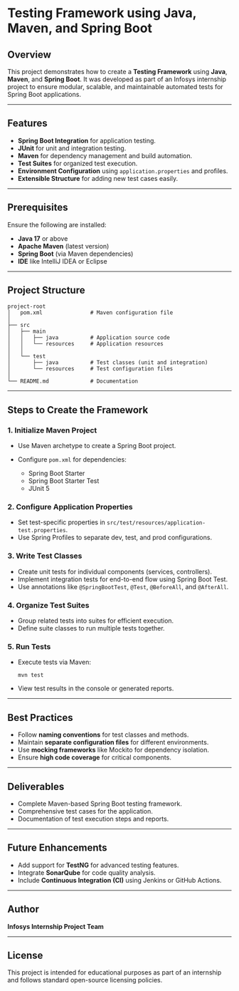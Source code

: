 # Testing Framework using Java, Maven, and Spring Boot

## Overview

This project demonstrates how to create a **Testing Framework** using **Java**, **Maven**, and **Spring Boot**. It was developed as part of an Infosys internship project to ensure modular, scalable, and maintainable automated tests for Spring Boot applications.

---

## Features

* **Spring Boot Integration** for application testing.
* **JUnit** for unit and integration testing.
* **Maven** for dependency management and build automation.
* **Test Suites** for organized test execution.
* **Environment Configuration** using `application.properties` and profiles.
* **Extensible Structure** for adding new test cases easily.

---

## Prerequisites

Ensure the following are installed:

* **Java 17** or above
* **Apache Maven** (latest version)
* **Spring Boot** (via Maven dependencies)
* **IDE** like IntelliJ IDEA or Eclipse

---

## Project Structure

```
project-root
│   pom.xml               # Maven configuration file
│
├── src
│   ├── main
│   │   ├── java          # Application source code
│   │   └── resources     # Application resources
│   │
│   └── test
│       ├── java          # Test classes (unit and integration)
│       └── resources     # Test configuration files
│
└── README.md             # Documentation
```

---

## Steps to Create the Framework

### 1. **Initialize Maven Project**

* Use Maven archetype to create a Spring Boot project.
* Configure `pom.xml` for dependencies:

    * Spring Boot Starter
    * Spring Boot Starter Test
    * JUnit 5

### 2. **Configure Application Properties**

* Set test-specific properties in `src/test/resources/application-test.properties`.
* Use Spring Profiles to separate dev, test, and prod configurations.

### 3. **Write Test Classes**

* Create unit tests for individual components (services, controllers).
* Implement integration tests for end-to-end flow using Spring Boot Test.
* Use annotations like `@SpringBootTest`, `@Test`, `@BeforeAll`, and `@AfterAll`.

### 4. **Organize Test Suites**

* Group related tests into suites for efficient execution.
* Define suite classes to run multiple tests together.

### 5. **Run Tests**

* Execute tests via Maven:

  ```
  mvn test
  ```
* View test results in the console or generated reports.

---

## Best Practices

* Follow **naming conventions** for test classes and methods.
* Maintain **separate configuration files** for different environments.
* Use **mocking frameworks** like Mockito for dependency isolation.
* Ensure **high code coverage** for critical components.

---

## Deliverables

* Complete Maven-based Spring Boot testing framework.
* Comprehensive test cases for the application.
* Documentation of test execution steps and reports.

---

## Future Enhancements

* Add support for **TestNG** for advanced testing features.
* Integrate **SonarQube** for code quality analysis.
* Include **Continuous Integration (CI)** using Jenkins or GitHub Actions.

---

## Author

**Infosys Internship Project Team**

---

## License

This project is intended for educational purposes as part of an internship and follows standard open-source licensing policies.
